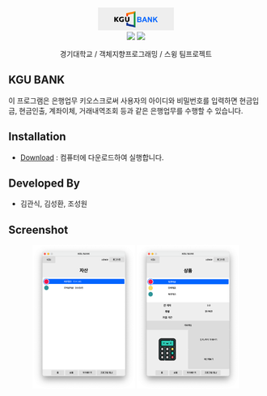 <div align="center">
    <img width="150" src="screenshot/logo.png" alt="{Logo}">
    <br />
    <img src="https://img.shields.io/badge/build-v1.0.0-brightgreen"/>
    <img src="https://img.shields.io/badge/Java-FF160B?style=flat&logo=java&logoColor=white"/>
    <p>경기대학교 / 객체지향프로그래밍 / 스윙 팀프로젝트</p>
</div>

## KGU BANK

이 프로그램은 은행업무 키오스크로써 사용자의 아이디와 비밀번호를 입력하면 현금입금, 현금인출, 계좌이체, 거래내역조회 등과 같은 은행업무를 수행할 수 있습니다.

## Installation

- [Download](https://github.com/SeongHwaan/Bank-Kiosk/releases/tag/Release) : 컴퓨터에 다운로드하여 실행합니다.

## Developed By

- 김관식, 김성환, 조성원

## Screenshot

<div align="center">
    <img src="screenshot/assets.png" alt="assets" width = "40%">
    <img src="screenshot/product.png" alt="product" width = "40%">
</div>
